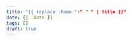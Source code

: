 ```yaml
---
title: "{{ replace .Name "-" " " | title }}"
date: {{ .Date }}
tags: []
draft: true
---
```


<!--more-->